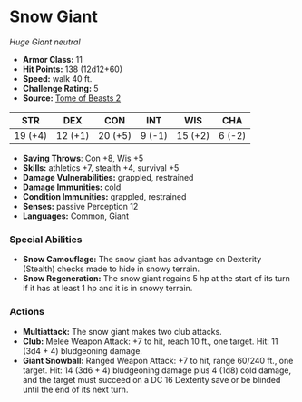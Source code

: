 # Snow Giant

*Huge* *Giant* *neutral*

- **Armor Class:** 11
- **Hit Points:** 138 (12d12+60)
- **Speed:** walk 40 ft.
- **Challenge Rating:** 5
- **Source:** [Tome of Beasts 2](https://koboldpress.com/kpstore/product/tome-of-beasts-2-for-5th-edition/)

| STR | DEX | CON | INT | WIS | CHA |
| --- | --- | --- | --- | --- | --- |
| 19 (+4) | 12 (+1) | 20 (+5) | 9 (-1) | 15 (+2) | 6 (-2) |

- **Saving Throws**: Con +8, Wis +5
- **Skills:** athletics +7, stealth +4, survival +5
- **Damage Vulnerabilities:** grappled, restrained
- **Damage Immunities:** cold
- **Condition Immunities:** grappled, restrained
- **Senses:** passive Perception 12
- **Languages:** Common, Giant
### Special Abilities
- **Snow Camouflage:** The snow giant has advantage on Dexterity (Stealth) checks made to hide in snowy terrain.
- **Snow Regeneration:** The snow giant regains 5 hp at the start of its turn if it has at least 1 hp and it is in snowy terrain.
### Actions
- **Multiattack:** The snow giant makes two club attacks.
- **Club:** Melee Weapon Attack: +7 to hit, reach 10 ft., one target. Hit: 11 (3d4 + 4) bludgeoning damage.
- **Giant Snowball:** Ranged Weapon Attack: +7 to hit, range 60/240 ft., one target. Hit: 14 (3d6 + 4) bludgeoning damage plus 4 (1d8) cold damage, and the target must succeed on a DC 16 Dexterity save or be blinded until the end of its next turn.
